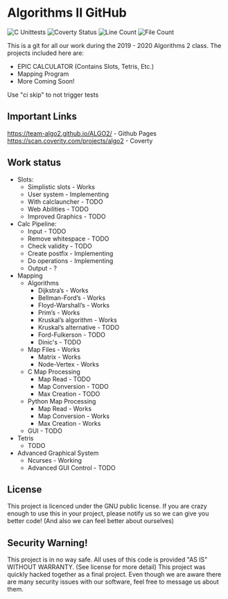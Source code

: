 # Algorithms II GitHub

![C Unittests](https://github.com/RadioactiveHydra/ALGO2/workflows/C%20Unittests/badge.svg)
![Coverty Status](https://scan.coverity.com/projects/20314/badge.svg)
![Line Count](https://tokei.rs/b1/github/RadioactiveHydra/ALGO2)
![File Count](https://tokei.rs/b1/github/RadioactiveHydra/ALGO2?category=files)

This is a git for all our work during the 2019 - 2020 Algorithms 2 class. The projects included here are:
- EPIC CALCULATOR (Contains Slots, Tetris, Etc.)
- Mapping Program
- More Coming Soon!

Use "ci skip" to not trigger tests

## Important Links
 https://team-algo2.github.io/ALGO2/ - Github Pages  
 https://scan.coverity.com/projects/algo2 - Coverty

## Work status

- Slots:
    - Simplistic slots - Works
    - User system - Implementing 
    - With calclauncher - TODO
    - Web Abilities - TODO
    - Improved Graphics - TODO
- Calc Pipeline: 
    - Input - TODO
    - Remove whitespace - TODO
    - Check validity - TODO
    - Create postfix - Implementing
    - Do operations - Implementing
    - Output - ?
- Mapping
    - Algorithms
      - Dijkstra’s - Works
      - Bellman-Ford’s - Works
      - Floyd-Warshall’s - Works
      - Prim’s - Works
      - Kruskal’s algorithm - Works
      - Kruskal’s alternative - TODO
      - Ford-Fulkerson - TODO
      - Dinic's - TODO
    - Map Files - Works
      - Matrix - Works
      - Node-Vertex - Works
    - C Map Processing
      - Map Read - TODO
      - Map Conversion - TODO
      - Max Creation - TODO
    - Python Map Processing
      - Map Read - Works
      - Map Conversion - Works
      - Max Creation - Works
    - GUI - TODO
- Tetris
    - TODO
- Advanced Graphical System
    - Ncurses - Working
    - Advanced GUI Control - TODO

## License
This project is licenced under the GNU public license. If you are crazy enough to use this in your project, please notify us so we can give you better code! (And also we can feel better about ourselves)

## Security Warning!
This project is in no way safe. All uses of this code is provided "AS IS" WITHOUT WARRANTY. (See license for more detail) This project was quickly hacked together as a final project. Even though we are aware there are many security issues with our software, feel free to message us about them. 
